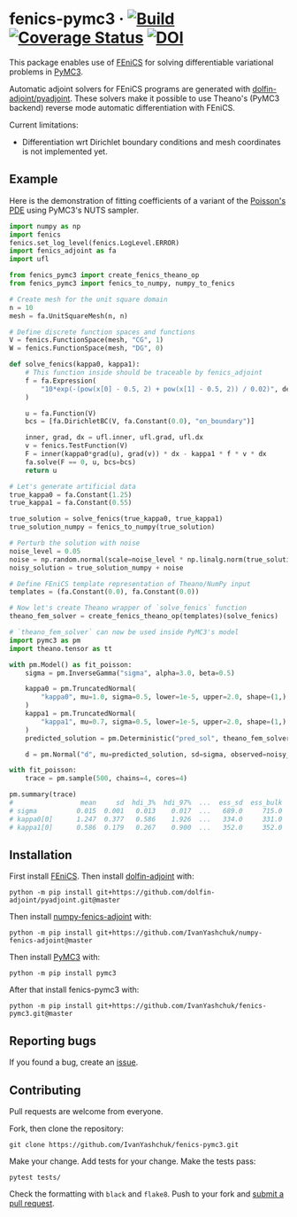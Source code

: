 # fenics-pymc3 &middot; [![Build](https://github.com/ivanyashchuk/fenics-pymc3/workflows/CI/badge.svg)](https://github.com/ivanyashchuk/fenics-pymc3/actions?query=workflow%3ACI+branch%3Amaster) [![Coverage Status](https://coveralls.io/repos/github/IvanYashchuk/fenics-pymc3/badge.svg?branch=master)](https://coveralls.io/github/IvanYashchuk/fenics-pymc3?branch=master) [![DOI](https://zenodo.org/badge/269920875.svg)](https://zenodo.org/badge/latestdoi/269920875)

This package enables use of [FEniCS](http://fenicsproject.org) for solving differentiable variational problems in [PyMC3](https://docs.pymc.io/).

Automatic adjoint solvers for FEniCS programs are generated with [dolfin-adjoint/pyadjoint](http://www.dolfin-adjoint.org/en/latest/).
These solvers make it possible to use Theano's (PyMC3 backend) reverse mode automatic differentiation with FEniCS.

Current limitations:
* Differentiation wrt Dirichlet boundary conditions and mesh coordinates is not implemented yet.

## Example
Here is the demonstration of fitting coefficients of a variant of the [Poisson's PDE](https://en.wikipedia.org/wiki/Poisson%27s_equation)
using PyMC3's NUTS sampler.

```python
import numpy as np
import fenics
fenics.set_log_level(fenics.LogLevel.ERROR)
import fenics_adjoint as fa
import ufl

from fenics_pymc3 import create_fenics_theano_op
from fenics_pymc3 import fenics_to_numpy, numpy_to_fenics

# Create mesh for the unit square domain
n = 10
mesh = fa.UnitSquareMesh(n, n)

# Define discrete function spaces and functions
V = fenics.FunctionSpace(mesh, "CG", 1)
W = fenics.FunctionSpace(mesh, "DG", 0)

def solve_fenics(kappa0, kappa1):
    # This function inside should be traceable by fenics_adjoint
    f = fa.Expression(
        "10*exp(-(pow(x[0] - 0.5, 2) + pow(x[1] - 0.5, 2)) / 0.02)", degree=2
    )

    u = fa.Function(V)
    bcs = [fa.DirichletBC(V, fa.Constant(0.0), "on_boundary")]

    inner, grad, dx = ufl.inner, ufl.grad, ufl.dx
    v = fenics.TestFunction(V)
    F = inner(kappa0*grad(u), grad(v)) * dx - kappa1 * f * v * dx
    fa.solve(F == 0, u, bcs=bcs)
    return u

# Let's generate artificial data
true_kappa0 = fa.Constant(1.25)
true_kappa1 = fa.Constant(0.55)

true_solution = solve_fenics(true_kappa0, true_kappa1)
true_solution_numpy = fenics_to_numpy(true_solution)

# Perturb the solution with noise
noise_level = 0.05
noise = np.random.normal(scale=noise_level * np.linalg.norm(true_solution_numpy), size=true_solution_numpy.size)
noisy_solution = true_solution_numpy + noise

# Define FEniCS template representation of Theano/NumPy input
templates = (fa.Constant(0.0), fa.Constant(0.0))

# Now let's create Theano wrapper of `solve_fenics` function
theano_fem_solver = create_fenics_theano_op(templates)(solve_fenics)

# `theano_fem_solver` can now be used inside PyMC3's model
import pymc3 as pm
import theano.tensor as tt

with pm.Model() as fit_poisson:
    sigma = pm.InverseGamma("sigma", alpha=3.0, beta=0.5)

    kappa0 = pm.TruncatedNormal(
        "kappa0", mu=1.0, sigma=0.5, lower=1e-5, upper=2.0, shape=(1,)
    )
    kappa1 = pm.TruncatedNormal(
        "kappa1", mu=0.7, sigma=0.5, lower=1e-5, upper=2.0, shape=(1,)
    )
    predicted_solution = pm.Deterministic("pred_sol", theano_fem_solver(kappa0, kappa1))

    d = pm.Normal("d", mu=predicted_solution, sd=sigma, observed=noisy_solution)

with fit_poisson:
    trace = pm.sample(500, chains=4, cores=4)

pm.summary(trace)
#                 mean     sd  hdi_3%  hdi_97%  ...  ess_sd  ess_bulk  ess_tail  r_hat
# sigma          0.015  0.001   0.013    0.017  ...   689.0     715.0     723.0   1.00
# kappa0[0]      1.247  0.377   0.586    1.926  ...   334.0     331.0     462.0   1.02
# kappa1[0]      0.586  0.179   0.267    0.900  ...   352.0     352.0     582.0   1.02
```

## Installation
First install [FEniCS](http://fenicsproject.org).
Then install [dolfin-adjoint](http://www.dolfin-adjoint.org/en/latest/) with:

    python -m pip install git+https://github.com/dolfin-adjoint/pyadjoint.git@master

Then install [numpy-fenics-adjoint](https://github.com/IvanYashchuk/numpy-fenics-adjoint) with:

    python -m pip install git+https://github.com/IvanYashchuk/numpy-fenics-adjoint@master

Then install [PyMC3](https://docs.pymc.io/) with:

    python -m pip install pymc3

After that install fenics-pymc3 with:

    python -m pip install git+https://github.com/IvanYashchuk/fenics-pymc3.git@master

## Reporting bugs

If you found a bug, create an [issue].

[issue]: https://github.com/IvanYashchuk/fenics-pymc3/issues/new

## Contributing

Pull requests are welcome from everyone.

Fork, then clone the repository:

    git clone https://github.com/IvanYashchuk/fenics-pymc3.git

Make your change. Add tests for your change. Make the tests pass:

    pytest tests/

Check the formatting with `black` and `flake8`. Push to your fork and [submit a pull request][pr].

[pr]: https://github.com/IvanYashchuk/fenics-pymc3/pulls
